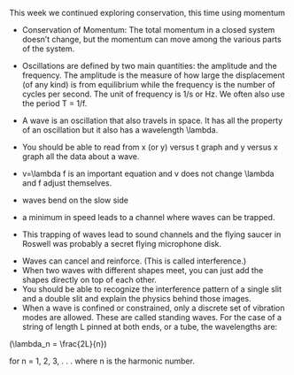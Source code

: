 This week we continued exploring conservation, this time using momentum

* Conservation of Momentum: The total momentum in a closed system doesn’t change, but the momentum can move among the various parts of the system.

* Oscillations are defined by two main quantities: the amplitude and the frequency. The amplitude is the measure of how large the displacement \(of any kind\) is from equilibrium while the frequency is the number of cycles per second. The unit of frequency is 1/s or Hz. We often also use the period <lrn-math>T = 1/f</lrn-math>.
* A wave is an oscillation that also travels in space. It has all the property of an oscillation but it also has a wavelength <lrn-math>\lambda</lrn-math>.
* You should be able to read from x \(or y\) versus t graph and y versus x graph all the data about a wave.
* <lrn-math>v=\lambda f</lrn-math> is an important equation and v does not change <lrn-math>\lambda</lrn-math> and f adjust themselves.
* waves bend on the slow side
* a minimum in speed leads to a channel where waves can be trapped.
* This trapping of waves lead to sound channels and the flying saucer in Roswell was probably a secret flying microphone disk.

- Waves can cancel and reinforce. (This is called interference.)
- When two waves with different shapes meet, you can just add the shapes directly on top of each other.
- You should be able to recognize the interference pattern of a single slit and a double slit and explain the physics behind those images.
- When a wave is confined or constrained, only a discrete set of vibration modes are allowed. These are called standing waves. For the case of a string of length L pinned at both ends, or a tube, the wavelengths are:

\(\lambda_n = \frac{2L}{n}\)

for n = 1, 2, 3, . . . where n is the harmonic number.